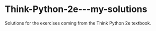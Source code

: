 # Think-Python-2e---my-solutions
Solutions for the exercises coming from the Think Python 2e textbook. 
